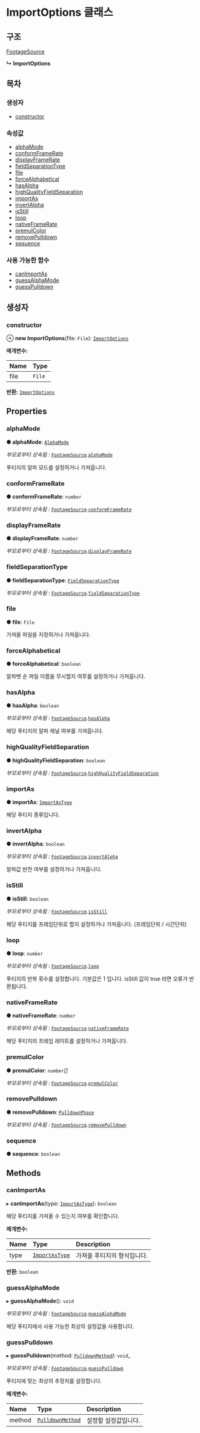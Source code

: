 # ImportOptions 클래스

## 구조

[FootageSource](footagesource-class.md)

**↳ ImportOptions**

## 목차

### 생성자

* [constructor](importoptions-class.md#constructor)

### 속성값

* [alphaMode](importoptions-class.md#alphamode)
* [conformFrameRate](importoptions-class.md#conformframerate)
* [displayFrameRate](importoptions-class.md#displayframerate)
* [fieldSeparationType](importoptions-class.md#fieldseparationtype)
* [file](importoptions-class.md#file)
* [forceAlphabetical](importoptions-class.md#forcealphabetical)
* [hasAlpha](importoptions-class.md#hasalpha)
* [highQualityFieldSeparation](importoptions-class.md#highqualityfieldseparation)
* [importAs](importoptions-class.md#importas)
* [invertAlpha](importoptions-class.md#invertalpha)
* [isStill](importoptions-class.md#isstill)
* [loop](importoptions-class.md#loop)
* [nativeFrameRate](importoptions-class.md#nativeframerate)
* [premulColor](importoptions-class.md#premulcolor)
* [removePulldown](importoptions-class.md#removepulldown)
* [sequence](importoptions-class.md#sequence)

### 사용 가능한 함수

* [canImportAs](importoptions-class.md#canimportas)
* [guessAlphaMode](importoptions-class.md#guessalphamode)
* [guessPulldown](importoptions-class.md#guesspulldown)

## 생성자

### constructor  <a id="constructor"></a>

⊕ **new ImportOptions**\(file: `File`\): [`ImportOptions`](importoptions-class.md)

**매개변수:**

| Name | Type |
| :--- | :--- |
| file | `File` |

**반환:** [`ImportOptions`](importoptions-class.md)

## Properties

### alphaMode  <a id="alphamode"></a>

**● alphaMode**: [`AlphaMode`](../etc/enum/_affectscript_.affectscriptapi.alphamode.md)

_부모로부터 상속됨 :_ [`FootageSource`](footagesource-class.md)_._[`alphaMode`](footagesource-class.md#alphamode)

푸티지의 알파 모드를 설정하거나 가져옵니다.

### conformFrameRate  <a id="conformframerate"></a>

**● conformFrameRate**: `number`

_부모로부터 상속됨 :_ [`FootageSource`](footagesource-class.md)_._[`conformFrameRate`](footagesource-class.md#conformframerate)

### displayFrameRate  <a id="displayframerate"></a>

**● displayFrameRate**: `number`

_부모로부터 상속됨 :_ [`FootageSource`](footagesource-class.md)_._[`displayFrameRate`](footagesource-class.md#displayframerate)

### fieldSeparationType  <a id="fieldseparationtype"></a>

**● fieldSeparationType**: [`FieldSeparationType`](../etc/enum/_affectscript_.affectscriptapi.fieldseparationtype.md)

_부모로부터 상속됨 :_ [`FootageSource`](footagesource-class.md)_._[`fieldSeparationType`](footagesource-class.md#fieldseparationtype)

### file  <a id="file"></a>

**● file**: `File`

가져올 파일을 지정하거나 가져옵니다.

### forceAlphabetical  <a id="forcealphabetical"></a>

**● forceAlphabetical**: `boolean`

알파벳 순 파일 이름을 무시할지 여루를 설정하거나 가져옵니다.

### hasAlpha  <a id="hasalpha"></a>

**● hasAlpha**: `boolean`

_부모로부터 상속됨 :_ [`FootageSource`](footagesource-class.md)_._[`hasAlpha`](footagesource-class.md#hasalpha)

해당 푸티지의 알파 채널 여부를 가져옵니다.

### highQualityFieldSeparation  <a id="highqualityfieldseparation"></a>

**● highQualityFieldSeparation**: `boolean`

_부모로부터 상속됨 :_ [`FootageSource`](footagesource-class.md)_._[`highQualityFieldSeparation`](footagesource-class.md#highqualityfieldseparation)

### importAs  <a id="importas"></a>

**● importAs**: [`ImportAsType`](../etc/enum/_affectscript_.affectscriptapi.importastype.md)

해당 푸티지 종류입니다.

### invertAlpha  <a id="invertalpha"></a>

**● invertAlpha**: `boolean`

_부모로부터 상속됨 :_ [`FootageSource`](footagesource-class.md)_._[`invertAlpha`](footagesource-class.md#invertalpha)

알파값 반전 여부를 설정하거나 가져옵니다.

### isStill  <a id="isstill"></a>

**● isStill**: `boolean`

_부모로부터 상속됨 :_ [`FootageSource`](footagesource-class.md)_._[`isStill`](footagesource-class.md#isstill)

해당 푸티지를 프레임단위로 할지 설정하거나 가져옵니다. \(프레임단위 / 시간단위\)

### loop  <a id="loop"></a>

**● loop**: `number`

_부모로부터 상속됨 :_ [`FootageSource`](footagesource-class.md)_._[`loop`](footagesource-class.md#loop)

푸티지의 반복 횟수를 설정합니다. 기본값은 1 입니다. isStill 값이 true 라면 오류가 반환됩니다.

### nativeFrameRate  <a id="nativeframerate"></a>

**● nativeFrameRate**: `number`

_부모로부터 상속됨 :_ [`FootageSource`](footagesource-class.md)_._[`nativeFrameRate`](footagesource-class.md#nativeframerate)

해당 푸티지의 프레임 레이트를 설정하거나 가져옵니다.

### premulColor  <a id="premulcolor"></a>

**● premulColor**: `number`_\[\]_

_부모로부터 상속됨 :_ [`FootageSource`](footagesource-class.md)_._[`premulColor`](footagesource-class.md#premulcolor)

### removePulldown  <a id="removepulldown"></a>

**● removePulldown**: [`PulldownPhase`](../etc/class/pulldownphase-class.md)

_부모로부터 상속됨 :_ [`FootageSource`](footagesource-class.md)_._[`removePulldown`](footagesource-class.md#removepulldown)

### sequence  <a id="sequence"></a>

**● sequence**: `boolean`

## Methods

### canImportAs  <a id="canimportas"></a>

▸ **canImportAs**\(type: [`ImportAsType`](../etc/enum/_affectscript_.affectscriptapi.importastype.md)\): `boolean`

해당 푸티지를 가져올 수 있는지 여부를 확인합니다.

**매개변수:**

| Name | Type | Description |
| :--- | :--- | :--- |
| type | [`ImportAsType`](../etc/enum/_affectscript_.affectscriptapi.importastype.md) | 가져올 푸티지의 형식입니다. |

**반환:** `boolean`

### guessAlphaMode  <a id="guessalphamode"></a>

▸ **guessAlphaMode**\(\): `void`

_부모로부터 상속됨 :_ [`FootageSource`](footagesource-class.md)_._[`guessAlphaMode`](footagesource-class.md#guessalphamode)

해당 푸티지에서 사용 가능한 최상의 설정값을 사용합니다.

### guessPulldown  <a id="guesspulldown"></a>

▸ **guessPulldown**\(method: [`PulldownMethod`](../etc/enum/_affectscript_.affectscriptapi.pulldownmethod.md)_\):_ `void`\_

_부모로부터 상속됨 :_ [`FootageSource`](footagesource-class.md)_._[`guessPulldown`](footagesource-class.md#guesspulldown)

푸티지에 맞는 최상의 추정치를 설정합니다.

**매개변수:**

| Name | Type | Description |
| :--- | :--- | :--- |
| method | [`PulldownMethod`](../etc/enum/_affectscript_.affectscriptapi.pulldownmethod.md) | 설정할 설정값입니다. |

